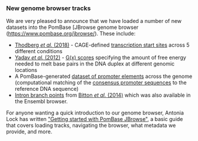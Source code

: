 ### New genome browser tracks
<!-- newsfeed_thumbnail: new_tracks.png -->

We are very pleased to announce that we have loaded a number of new datasets into the PomBase [JBrowse genome browser (https://www.pombase.org/jbrowse/). These include:

   - [Thodberg *et al.* (2018)](https://www.biorxiv.org/content/early/2018/03/13/281642) - CAGE-defined
     [transcription start sites][tss] across 5 different conditions
   - [Yadav *et al.* (2012)](https://www.ncbi.nlm.nih.gov/pubmed/?term=23163955) - [G(x) scores][gx]
     specifying the amount of free energy needed to melt base pairs in the DNA
     duplex at different genomic locations
   - A PomBase-generated [dataset of promoter elements][prom] across the genome
     (computational matching of the [consensus promoter sequences](/browse-curation/dna-binding-sites) to the reference DNA sequence)
   - [Intron branch points][intron] from
     [Bitton *et al.* (2014)](https://www.ncbi.nlm.nih.gov/pubmed/?term=24709818)
     which was also available in the Ensembl browser.

For anyone wanting a quick introduction to our genome browser, Antonia Lock has written ["Getting started with PomBase JBrowse"](/documentation/JBrowse_quick_start), a basic guide that covers loading tracks, navigating the browser, what metadata we provide, and more.


[tss]: https://www.pombase.org/jbrowse/?loc=II%3A27586..65254&tracks=DNA%20sequence%2CForward%20strand%20features%2CReverse%20strand%20features%2CConsensus%20transcription%20start%20sites%20-%20Thodberg%20et%20al.%20(2018)%2CTranscription%20start%20sites%20during%20heat%20shock%20(forward%20strand)%20-%20Thodberg%20et%20al.%20(2018)%2CTranscription%20start%20sites%20during%20heat%20shock%20(reverse%20strand)%20-%20Thodberg%20et%20al.%20(2018)%2CTranscription%20start%20sites%20during%20nitrogen%20starvation%20(forward%20strand)%20-%20Thodberg%20et%20al.%20(2018)%2CTranscription%20start%20sites%20during%20nitrogen%20starvation%20(reverse%20strand)%20-%20Thodberg%20et%20al.%20(2018)%2CTranscription%20start%20sites%20during%20oxidative%20stress%20(forward%20strand)%20-%20Thodberg%20et%20al.%20(2018)%2CTranscription%20start%20sites%20during%20oxidative%20stress%20(reverse%20strand)%20-%20Thodberg%20et%20al.%20(2018)%2CTranscription%20start%20sites%20in%20YES%20(forward%20strand)%20-%20Thodberg%20et%20al.%20(2018)%2CTranscription%20start%20sites%20in%20YES%20(reverse%20strand)%20-%20Thodberg%20et%20al.%20(2018)%2CTranscription%20start%20sites%20in%20glucose%20minimal%20medium%20(forward%20strand)%20-%20Thodberg%20et%20al.%20(2018)%2CTranscription%20start%20sites%20in%20glucose%20minimal%20medium%20(reverse%20strand)%20-%20Thodberg%20et%20al.%20(2018)&highlight=

[gx]: https://www.pombase.org/jbrowse/?loc=I%3A2364901..2436900&tracks=Forward%20strand%20features%2CReverse%20strand%20features%2CPosition%20specific%20G(x)%20scores%20(free%20energy%20needed%20to%20separate%20a%20base%20pair)%20-%20Yadav%20et%20al.%20(2012)&highlight=

[prom]: https://www.pombase.org/jbrowse/?loc=III%3A725762..736349&tracks=Forward%20strand%20features%2CReverse%20strand%20features%2CConsensus%20transcription%20factor%20DNA%20binding%20motifs&highlight=

[intron]: https://www.pombase.org/jbrowse/?loc=I%3A2178501..2207300&tracks=Forward%20strand%20features%2CReverse%20strand%20features%2CIntron%20Branch%20Points%20-%20Bitton%20et%20al.%20(2014)&highlight=
